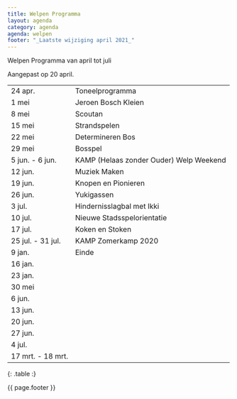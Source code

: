 ```yaml
---
title: Welpen Programma
layout: agenda
category: agenda
agenda: welpen
footer: "_Laatste wijziging april 2021_"
---
```


Welpen Programma van april tot juli

Aangepast op 20 april.

| | |
|---|---|
| 24 apr. | Toneelprogramma |
| 1 mei | Jeroen Bosch Kleien |
| 8 mei | Scoutan |
| 15 mei | Strandspelen |
| 22 mei | Determineren Bos |
| 29 mei | Bosspel |
| 5 jun. - 6 jun. | KAMP (Helaas zonder Ouder) Welp Weekend |
| 12 jun. | Muziek Maken |
| 19 jun. | Knopen en Pionieren |
| 26 jun. | Yukigassen  |
| 3 jul. | Hindernisslagbal met Ikki |
| 10 jul. | Nieuwe Stadsspelorientatie |
| 17 jul. | Koken en Stoken |
| 25 jul. - 31 jul. | KAMP Zomerkamp 2020 |
| 9 jan. | Einde |
| 16 jan. |  |
| 23 jan. |  |
| 30 mei |  |
| 6 jun. |  |
| 13 jun. |  |
| 20 jun. |  |
| 27 jun. |  |
| 4 jul. |  |
| 17 mrt. - 18 mrt. |  |
{: .table :}

{{ page.footer }}
